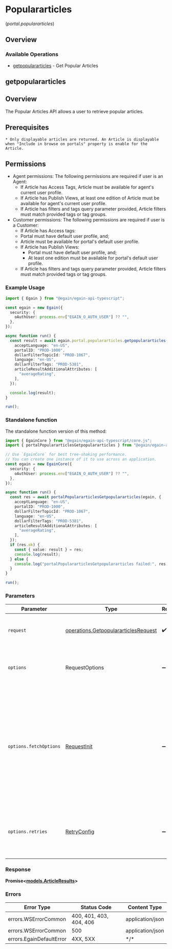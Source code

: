 # Populararticles
(*portal.populararticles*)

## Overview

### Available Operations

* [getpopulararticles](#getpopulararticles) - Get Popular Articles

## getpopulararticles

## Overview
  The Popular Articles API allows a user to retrieve popular articles. 
## Prerequisites 
    * Only displayable articles are returned. An Article is displayable when "Include in browse on portals" property is enable for the Article. 
## Permissions
  * Agent permissions: The following permissions are required if user is an Agent:
    * If Article has Access Tags, Article must be available for agent's current user profile.
    * If Article has Publish Views, at least one edition of Article must be available for agent's current user profile.
    * If Article has filters and tags query parameter provided, Article filters must match provided tags or tag groups.
  * Customer permissions: The following permissions are required if user is a Customer:              
      * If Article has Access tags: 
       * Portal must have default user profile, and;
       * Article must be available for portal's default user profile.
    * If Article has Publish Views:
      * Portal must have default user profile, and;
      * At least one edition must be available for portal's default user profile.
    *  If Article has filters and tags query parameter provided, Article filters must match provided tags or tag groups.


### Example Usage

<!-- UsageSnippet language="typescript" operationID="getpopulararticles" method="get" path="/portals/{portalID}/populararticles" -->
```typescript
import { Egain } from "@egain/egain-api-typescript";

const egain = new Egain({
  security: {
    oAuthUser: process.env["EGAIN_O_AUTH_USER"] ?? "",
  },
});

async function run() {
  const result = await egain.portal.populararticles.getpopulararticles({
    acceptLanguage: "en-US",
    portalID: "PROD-1000",
    dollarFilterTopicId: "PROD-1067",
    language: "en-US",
    dollarFilterTags: "PROD-5381",
    articleResultAdditionalAttributes: [
      "averageRating",
    ],
  });

  console.log(result);
}

run();
```

### Standalone function

The standalone function version of this method:

```typescript
import { EgainCore } from "@egain/egain-api-typescript/core.js";
import { portalPopulararticlesGetpopulararticles } from "@egain/egain-api-typescript/funcs/portalPopulararticlesGetpopulararticles.js";

// Use `EgainCore` for best tree-shaking performance.
// You can create one instance of it to use across an application.
const egain = new EgainCore({
  security: {
    oAuthUser: process.env["EGAIN_O_AUTH_USER"] ?? "",
  },
});

async function run() {
  const res = await portalPopulararticlesGetpopulararticles(egain, {
    acceptLanguage: "en-US",
    portalID: "PROD-1000",
    dollarFilterTopicId: "PROD-1067",
    language: "en-US",
    dollarFilterTags: "PROD-5381",
    articleResultAdditionalAttributes: [
      "averageRating",
    ],
  });
  if (res.ok) {
    const { value: result } = res;
    console.log(result);
  } else {
    console.log("portalPopulararticlesGetpopulararticles failed:", res.error);
  }
}

run();
```

### Parameters

| Parameter                                                                                                                                                                      | Type                                                                                                                                                                           | Required                                                                                                                                                                       | Description                                                                                                                                                                    |
| ------------------------------------------------------------------------------------------------------------------------------------------------------------------------------ | ------------------------------------------------------------------------------------------------------------------------------------------------------------------------------ | ------------------------------------------------------------------------------------------------------------------------------------------------------------------------------ | ------------------------------------------------------------------------------------------------------------------------------------------------------------------------------ |
| `request`                                                                                                                                                                      | [operations.GetpopulararticlesRequest](../../models/operations/getpopulararticlesrequest.md)                                                                                   | :heavy_check_mark:                                                                                                                                                             | The request object to use for the request.                                                                                                                                     |
| `options`                                                                                                                                                                      | RequestOptions                                                                                                                                                                 | :heavy_minus_sign:                                                                                                                                                             | Used to set various options for making HTTP requests.                                                                                                                          |
| `options.fetchOptions`                                                                                                                                                         | [RequestInit](https://developer.mozilla.org/en-US/docs/Web/API/Request/Request#options)                                                                                        | :heavy_minus_sign:                                                                                                                                                             | Options that are passed to the underlying HTTP request. This can be used to inject extra headers for examples. All `Request` options, except `method` and `body`, are allowed. |
| `options.retries`                                                                                                                                                              | [RetryConfig](../../lib/utils/retryconfig.md)                                                                                                                                  | :heavy_minus_sign:                                                                                                                                                             | Enables retrying HTTP requests under certain failure conditions.                                                                                                               |

### Response

**Promise\<[models.ArticleResults](../../models/articleresults.md)\>**

### Errors

| Error Type               | Status Code              | Content Type             |
| ------------------------ | ------------------------ | ------------------------ |
| errors.WSErrorCommon     | 400, 401, 403, 404, 406  | application/json         |
| errors.WSErrorCommon     | 500                      | application/json         |
| errors.EgainDefaultError | 4XX, 5XX                 | \*/\*                    |